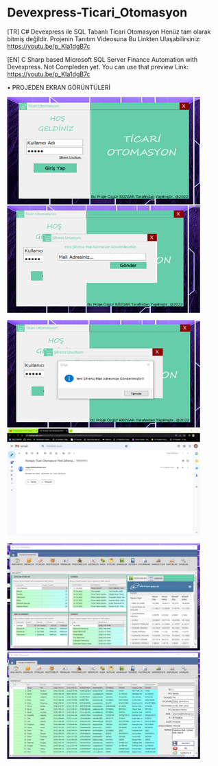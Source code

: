 # Devexpress-Ticari_Otomasyon
[TR] C# Devexpress ile SQL Tabanlı Ticari Otomasyon Henüz tam olarak bitmiş değildir. Projenin Tanıtım Videosuna Bu Linkten Ulaşabilirsiniz: https://youtu.be/p_KIa1dgB7c

[EN] C Sharp based Microsoft SQL Server Finance Automation with Devexpress. Not Compleden yet. You can use that preview Link: https://youtu.be/p_KIa1dgB7c

• PROJEDEN EKRAN GÖRÜNTÜLERİ

<img src="T.O. p1.png" width="450" height="250"/> <img src="T.O. p2.png" width="450" height="250"/> <br>   

<img src="T.O p3.png" width="450" height="250"/> <img src="T.O. p4.png" width="450" height="250"/> <br>  

<img src="T.O. p5.png" width="450" height="250"/> <img src="T.O. p6.png" width="450" height="250"/> <br>  
